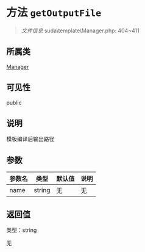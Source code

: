 # 方法 `getOutputFile`

> *文件信息* suda\template\Manager.php: 404~411

## 所属类 

[Manager](../Manager.md)

## 可见性

public

## 说明

模板编译后输出路径


## 参数


| 参数名 | 类型 | 默认值 | 说明 |
|--------|-----|-------|-------|
| name |  string | 无 | 无 |



## 返回值

类型：string

无

